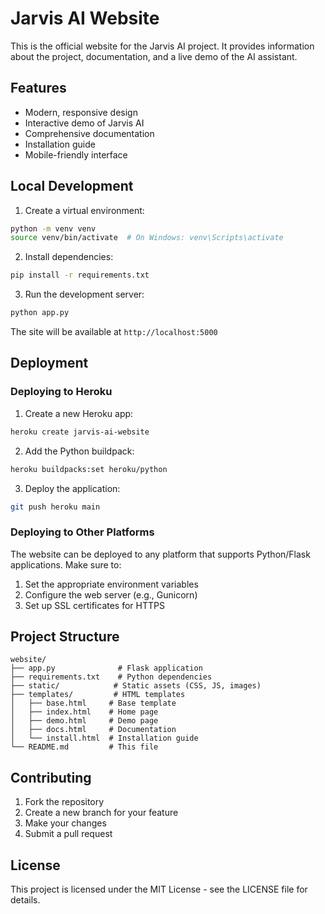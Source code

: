 # Jarvis AI Website

This is the official website for the Jarvis AI project. It provides information about the project, documentation, and a live demo of the AI assistant.

## Features

- Modern, responsive design
- Interactive demo of Jarvis AI
- Comprehensive documentation
- Installation guide
- Mobile-friendly interface

## Local Development

1. Create a virtual environment:
```bash
python -m venv venv
source venv/bin/activate  # On Windows: venv\Scripts\activate
```

2. Install dependencies:
```bash
pip install -r requirements.txt
```

3. Run the development server:
```bash
python app.py
```

The site will be available at `http://localhost:5000`

## Deployment

### Deploying to Heroku

1. Create a new Heroku app:
```bash
heroku create jarvis-ai-website
```

2. Add the Python buildpack:
```bash
heroku buildpacks:set heroku/python
```

3. Deploy the application:
```bash
git push heroku main
```

### Deploying to Other Platforms

The website can be deployed to any platform that supports Python/Flask applications. Make sure to:

1. Set the appropriate environment variables
2. Configure the web server (e.g., Gunicorn)
3. Set up SSL certificates for HTTPS

## Project Structure

```
website/
├── app.py              # Flask application
├── requirements.txt    # Python dependencies
├── static/            # Static assets (CSS, JS, images)
├── templates/         # HTML templates
│   ├── base.html     # Base template
│   ├── index.html    # Home page
│   ├── demo.html     # Demo page
│   ├── docs.html     # Documentation
│   └── install.html  # Installation guide
└── README.md         # This file
```

## Contributing

1. Fork the repository
2. Create a new branch for your feature
3. Make your changes
4. Submit a pull request

## License

This project is licensed under the MIT License - see the LICENSE file for details. 